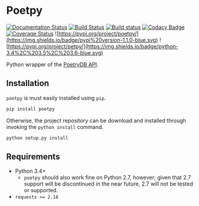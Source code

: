 # Poetpy

[![Documentation Status](https://readthedocs.org/projects/poetpy/badge/?version=latest)](https://poetpy.readthedocs.io/en/latest/?badge=latest)
[![Build Status](https://travis-ci.org/aschleg/poetpy.svg?branch=master)](https://travis-ci.org/aschleg/poetpy)
[![Build status](https://ci.appveyor.com/api/projects/status/jprq31sokv9rlbuh?svg=true)](https://ci.appveyor.com/project/aschleg/poetpy)
[![Codacy Badge](https://api.codacy.com/project/badge/Grade/7abf894070ba46418181f9d07af68838)](https://www.codacy.com/app/aschleg/poetpy?utm_source=github.com&amp;utm_medium=referral&amp;utm_content=aschleg/poetpy&amp;utm_campaign=Badge_Grade)
[![Coverage Status](https://coveralls.io/repos/github/aschleg/poetpy/badge.svg?branch=master)](https://coveralls.io/github/aschleg/poetpy?branch=master)
![https://pypi.org/project/poetpy/](https://img.shields.io/badge/pypi%20version-1.1.0-blue.svg)
![https://pypi.org/project/petpy/](https://img.shields.io/badge/python-3.4%2C%203.5%2C%203.6-blue.svg)

Python wrapper of the [PoetryDB API](http://poetrydb.org/).

## Installation

`poetpy` is must easily installed using `pip`.

~~~ python
pip install poetpy
~~~

Otherwise, the project repository can be download and installed through invoking the 
`python install` command.

~~~ python
python setup.py install
~~~

## Requirements

* Python 3.4+
  - `poetpy` should also work fine on Python 2.7, however; given that 2.7 support 
    will be discontinued in the near future, 2.7 will not be tested or supported.
* `requests >= 2.18`
